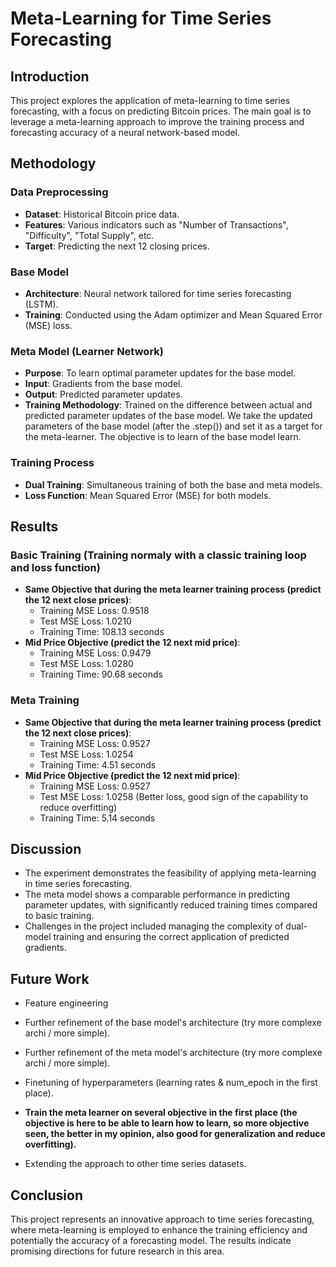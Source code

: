 # Meta-Learning for Time Series Forecasting

## Introduction
This project explores the application of meta-learning to time series forecasting, with a focus on predicting Bitcoin prices. The main goal is to leverage a meta-learning approach to improve the training process and forecasting accuracy of a neural network-based model.

## Methodology

### Data Preprocessing
- **Dataset**: Historical Bitcoin price data.
- **Features**: Various indicators such as "Number of Transactions", "Difficulty", "Total Supply", etc.
- **Target**: Predicting the next 12 closing prices.

### Base Model
- **Architecture**: Neural network tailored for time series forecasting (LSTM).
- **Training**: Conducted using the Adam optimizer and Mean Squared Error (MSE) loss.

### Meta Model (Learner Network)
- **Purpose**: To learn optimal parameter updates for the base model.
- **Input**: Gradients from the base model.
- **Output**: Predicted parameter updates.
- **Training Methodology**: Trained on the difference between actual and predicted parameter updates of the base model. We take the updated parameters of the base model (after the .step()) and set it as a target for the meta-learner.
The objective is to learn of the base model learn.

### Training Process
- **Dual Training**: Simultaneous training of both the base and meta models.
- **Loss Function**: Mean Squared Error (MSE) for both models.

## Results

### Basic Training (Training normaly with a classic training loop and loss function)
- **Same Objective that during the meta learner training process (predict the 12 next close prices)**:
  - Training MSE Loss: 0.9518
  - Test MSE Loss: 1.0210
  - Training Time: 108.13 seconds
- **Mid Price Objective (predict the 12 next mid price)**:
  - Training MSE Loss: 0.9479
  - Test MSE Loss: 1.0280
  - Training Time: 90.68 seconds

### Meta Training
- **Same Objective that during the meta learner training process (predict the 12 next close prices)**:
  - Training MSE Loss: 0.9527
  - Test MSE Loss: 1.0254
  - Training Time: 4.51 seconds
- **Mid Price Objective (predict the 12 next mid price)**:
  - Training MSE Loss: 0.9527
  - Test MSE Loss: 1.0258 (Better loss, good sign of the capability to reduce overfitting)
  - Training Time: 5.14 seconds

## Discussion
- The experiment demonstrates the feasibility of applying meta-learning in time series forecasting.
- The meta model shows a comparable performance in predicting parameter updates, with significantly reduced training times compared to basic training.
- Challenges in the project included managing the complexity of dual-model training and ensuring the correct application of predicted gradients.

## Future Work
- Feature engineering
- Further refinement of the base model's architecture (try more complexe archi / more simple).
- Further refinement of the meta model's architecture (try more complexe archi / more simple).
- Finetuning of hyperparameters (learning rates & num_epoch in the first place).

- **Train the meta learner on several objective in the first place (the objective is here to be able to learn how to learn, so more objective seen, the better in my opinion, also good for generalization and reduce overfitting).**

- Extending the approach to other time series datasets.

## Conclusion
This project represents an innovative approach to time series forecasting, where meta-learning is employed to enhance the training efficiency and potentially the accuracy of a forecasting model. The results indicate promising directions for future research in this area.
